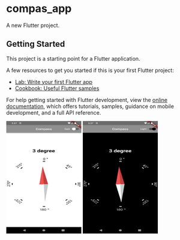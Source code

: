 # compas_app

A new Flutter project.

## Getting Started

This project is a starting point for a Flutter application.

A few resources to get you started if this is your first Flutter project:

- [Lab: Write your first Flutter app](https://docs.flutter.dev/get-started/codelab)
- [Cookbook: Useful Flutter samples](https://docs.flutter.dev/cookbook)

For help getting started with Flutter development, view the
[online documentation](https://docs.flutter.dev/), which offers tutorials,
samples, guidance on mobile development, and a full API reference.

<img src="https://github.com/RootHex200/RootHex200/blob/main/image1.png" alt="git" width="200" height="300"/>
<img src="https://github.com/RootHex200/RootHex200/blob/main/image2.png" alt="git" width="200" height="300"/>
